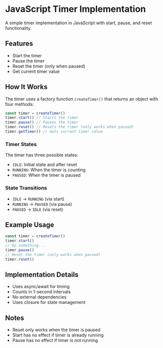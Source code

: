 # JavaScript Timer Implementation

A simple timer implementation in JavaScript with start, pause, and reset functionality.

## Features

- Start the timer
- Pause the timer
- Reset the timer (only when paused)
- Get current timer value

## How It Works

The timer uses a factory function `createTimer()` that returns an object with four methods: 

```javascript
const timer = createTimer()
timer.start() // Starts the timer
timer.pause() // Pauses the timer
timer.reset() // Resets the timer (only works when paused)
timer.getTimer() // Gets current timer value
```


### Timer States

The timer has three possible states:
- `IDLE`: Initial state and after reset
- `RUNNING`: When the timer is counting
- `PAUSED`: When the timer is paused

### State Transitions
- `IDLE` → `RUNNING` (via start)
- `RUNNING` → `PAUSED` (via pause)
- `PAUSED` → `IDLE` (via reset)

## Example Usage

```javascript
const timer = createTimer()
timer.start()
// Do something...
timer.pause()
// Reset the timer (only works when paused)
timer.reset()
```


## Implementation Details

- Uses async/await for timing
- Counts in 1-second intervals
- No external dependencies
- Uses closure for state management

## Notes

- Reset only works when the timer is paused
- Start has no effect if timer is already running
- Pause has no effect if timer is not running